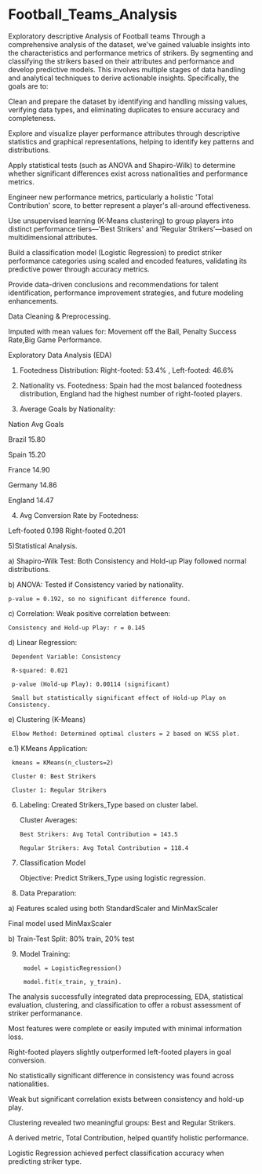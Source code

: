 # Football_Teams_Analysis
Exploratory descriptive Analysis of Football teams 
Through a comprehensive analysis of the dataset, we've gained valuable insights into the characteristics and performance metrics of strikers. By segmenting and classifying the strikers based on their attributes and performance and develop predictive models. This involves multiple stages of data handling and analytical techniques to derive actionable insights. Specifically, the goals are to:

Clean and prepare the dataset by identifying and handling missing values, verifying data types, and eliminating duplicates to ensure accuracy and completeness.

Explore and visualize player performance attributes through descriptive statistics and graphical representations, helping to identify key patterns and distributions.

Apply statistical tests (such as ANOVA and Shapiro-Wilk) to determine whether significant differences exist across nationalities and performance metrics.

Engineer new performance metrics, particularly a holistic 'Total Contribution' score, to better represent a player's all-around effectiveness.

Use unsupervised learning (K-Means clustering) to group players into distinct performance tiers—'Best Strikers' and 'Regular Strikers'—based on multidimensional attributes.

Build a classification model (Logistic Regression) to predict striker performance categories using scaled and encoded features, validating its predictive power through accuracy metrics.

Provide data-driven conclusions and recommendations for talent identification, performance improvement strategies, and future modeling enhancements.

Data Cleaning & Preprocessing.

Imputed with mean values for: Movement off the Ball, Penalty Success Rate,Big Game Performance.

Exploratory Data Analysis (EDA)

1) Footedness Distribution: Right-footed: 53.4% , Left-footed: 46.6%

2) Nationality vs. Footedness:  Spain had the most balanced footedness distribution, England had the highest number of right-footed players.

3) Average Goals by Nationality:

Nation	Avg Goals

Brazil	15.80

Spain	15.20

France	14.90

Germany	14.86

England	14.47

4) Avg Conversion Rate by Footedness:

Left-footed	0.198
Right-footed	0.201


5)Statistical Analysis.

a) Shapiro-Wilk Test: Both Consistency and Hold-up Play followed normal distributions.

b) ANOVA: Tested if Consistency varied by nationality.

    p-value = 0.192, so no significant difference found.

c) Correlation: Weak positive correlation between:

    Consistency and Hold-up Play: r = 0.145

d) Linear Regression:

     Dependent Variable: Consistency

     R-squared: 0.021

     p-value (Hold-up Play): 0.00114 (significant)
 
     Small but statistically significant effect of Hold-up Play on Consistency.

e) Clustering (K-Means)
  
     Elbow Method: Determined optimal clusters = 2 based on WCSS plot.

 e.1) KMeans Application:

     kmeans = KMeans(n_clusters=2)

     Cluster 0: Best Strikers

     Cluster 1: Regular Strikers

6) Labeling: Created Strikers_Type based on cluster label.

   Cluster Averages:

       Best Strikers: Avg Total Contribution = 143.5

       Regular Strikers: Avg Total Contribution = 118.4

7) Classification Model

   Objective: Predict Strikers_Type using logistic regression.

8) Data Preparation:

 a) Features scaled using both StandardScaler and MinMaxScaler

 Final model used MinMaxScaler

 b) Train-Test Split: 80% train, 20% test

9) Model Training:

        model = LogisticRegression()

        model.fit(x_train, y_train).

The analysis successfully integrated data preprocessing, EDA, statistical evaluation, clustering, and classification to offer a robust assessment of striker performanance.

Most features were complete or easily imputed with minimal information loss.

Right-footed players slightly outperformed left-footed players in goal conversion.

No statistically significant difference in consistency was found across nationalities.

Weak but significant correlation exists between consistency and hold-up play.

Clustering revealed two meaningful groups: Best and Regular Strikers.

A derived metric, Total Contribution, helped quantify holistic performance.

Logistic Regression achieved perfect classification accuracy when predicting striker type.






